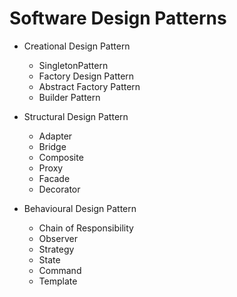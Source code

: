 



# Software Design Patterns

- Creational Design Pattern
    - SingletonPattern
    - Factory Design Pattern
    - Abstract Factory Pattern
    - Builder Pattern

- Structural Design Pattern
    - Adapter
    - Bridge
    - Composite
    - Proxy
    - Facade
    - Decorator

- Behavioural Design Pattern 
    - Chain of Responsibility
    - Observer 
    - Strategy
    - State 
    - Command
    - Template

